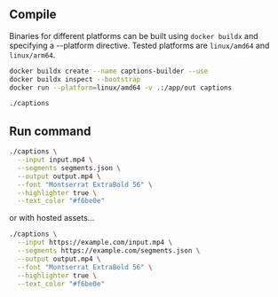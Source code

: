 ## Compile

Binaries for different platforms can be built using `docker buildx` and specifying a --platform directive. Tested platforms are `linux/amd64` and `linux/arm64`.

```bash
docker buildx create --name captions-builder --use
docker buildx inspect --bootstrap
docker run --platform=linux/amd64 -v .:/app/out captions

./captions
```

## Run command

```bash
./captions \
  --input input.mp4 \
  --segments segments.json \
  --output output.mp4 \
  --font "Montserrat ExtraBold 56" \
  --highlighter true \
  --text_color "#f6be0e"
```

or with hosted assets...

```bash
./captions \
  --input https://example.com/input.mp4 \
  --segments https://example.com/segments.json \
  --output output.mp4 \
  --font "Montserrat ExtraBold 56" \
  --highlighter true \
  --text_color "#f6be0e"
```
